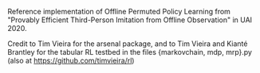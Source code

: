 Reference implementation of Offline Permuted Policy Learning from "Provably Efficient Third-Person Imitation from Offline Observation" in UAI 2020.

Credit to Tim Vieira for the arsenal package, and to Tim Vieira and Kianté Brantley for the tabular RL testbed in the files {markovchain, mdp, mrp}.py (also at https://github.com/timvieira/rl)
